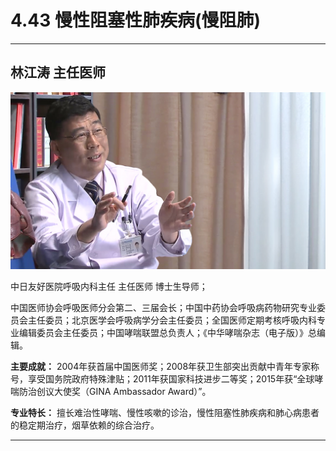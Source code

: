 # 4.43 慢性阻塞性肺疾病(慢阻肺)

---

## 林江涛 主任医师

![1679226147970](image/c04_043/1679226147970.png)

中日友好医院呼吸内科主任 主任医师 博士生导师；

中国医师协会呼吸医师分会第二、三届会长；中国中药协会呼吸病药物研究专业委员会主任委员；北京医学会呼吸病学分会主任委员；全国医师定期考核呼吸内科专业编辑委员会主任委员；中国哮喘联盟总负责人；《中华哮喘杂志（电子版）》总编辑。

**主要成就：** 2004年获首届中国医师奖；2008年获卫生部突出贡献中青年专家称号，享受国务院政府特殊津贴；2011年获国家科技进步二等奖；2015年获“全球哮喘防治创议大使奖（GINA Ambassador Award）”。

**专业特长：** 擅长难治性哮喘、慢性咳嗽的诊治，慢性阻塞性肺疾病和肺心病患者的稳定期治疗，烟草依赖的综合治疗。

---

